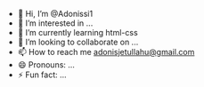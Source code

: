 - 👋 Hi, I’m @Adonissi1
- 👀 I’m interested in ...
- 🌱 I’m currently learning html-css
- 💞️ I’m looking to collaborate on ...
- 📫 How to reach me adonisjetullahu@gmail.com
- 😄 Pronouns: ...
- ⚡ Fun fact: ...

<!---
Adonissi1/Adonissi1 is a ✨ special ✨ repository because its `README.md` (this file) appears on your GitHub profile.
You can click the Preview link to take a look at your changes.
--->

